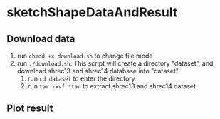 # sketchShapeDataAndResult

## Download data
1. run `chmod +x download.sh` to change file mode 
2. run `./download.sh`. This script will create a directory "dataset", and download shrec13 and shrec14 database into "dataset".
    1. run `cd dataset` to enter the directory
    2. run `tar -xvf *tar` to extract shrec13 and shrec14 dataset.

## Plot result

